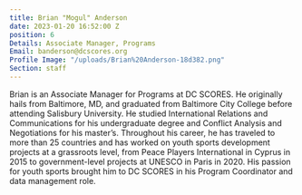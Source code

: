 ```yaml
---
title: Brian "Mogul" Anderson
date: 2023-01-20 16:52:00 Z
position: 6
Details: Associate Manager, Programs
Email: banderson@dcscores.org
Profile Image: "/uploads/Brian%20Anderson-18d382.png"
Section: staff
---
```


Brian is an Associate Manager for Programs at DC SCORES. He originally hails from Baltimore, MD, and graduated from Baltimore City College before attending Salisbury University. He studied International Relations and Communications for his undergraduate degree and Conflict Analysis and Negotiations for his master’s. Throughout his career, he has traveled to more than 25 countries and has worked on youth sports development projects at a grassroots level, from Peace Players International in Cyprus in 2015 to government-level projects at UNESCO in Paris in 2020. His passion for youth sports brought him to DC SCORES in his Program Coordinator and data management role.